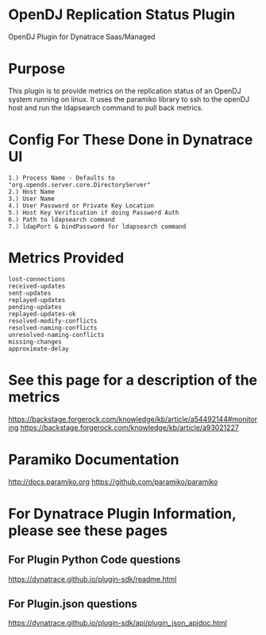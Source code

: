 # OpenDJ Replication Status Plugin
OpenDJ Plugin for Dynatrace Saas/Managed

# Purpose
This plugin is to provide metrics on the replication status of an OpenDJ system running on linux. 
It uses the paramiko library to ssh to the openDJ host and run the ldapsearch command to pull back metrics.  
		  
# Config For These Done in Dynatrace UI
	1.) Process Name - Defaults to "org.opends.server.core.DirectoryServer"
	2.) Host Name
	3.) User Name
	4.) User Password or Private Key Location 
	5.) Host Key Verification if doing Password Auth
	6.) Path to ldapsearch command  
	7.) ldapPort & bindPassword for ldapsearch command
	
# Metrics Provided 
	lost-connections 
	received-updates
	sent-updates
	replayed-updates
	pending-updates
	replayed-updates-ok
	resolved-modify-conflicts
	resolved-naming-conflicts
	unresolved-naming-conflicts
	missing-changes
	approximate-delay
	
# See this page for a description of the metrics
https://backstage.forgerock.com/knowledge/kb/article/a54492144#monitoring
https://backstage.forgerock.com/knowledge/kb/article/a93021227

# Paramiko Documentation
http://docs.paramiko.org
https://github.com/paramiko/paramiko

# For Dynatrace Plugin Information, please see these pages
## For Plugin Python Code questions
https://dynatrace.github.io/plugin-sdk/readme.html

## For Plugin.json questions
https://dynatrace.github.io/plugin-sdk/api/plugin_json_apidoc.html